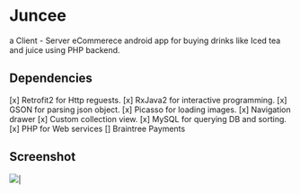 # Juncee
a Client - Server eCommerece android app for buying drinks like Iced tea and juice using PHP backend.

## Dependencies

[x] Retrofit2 for Http reguests.
[x] RxJava2 for interactive programming.
[x] GSON for parsing json object.
[x] Picasso for loading images.
[x] Navigation drawer
[x] Custom collection view.
[x] MySQL for querying DB and sorting.
[x] PHP for Web services
[] Braintree Payments

## Screenshot

![](https://github.com/SherifKamalSalem/Juncee/blob/master/front.gif)|
